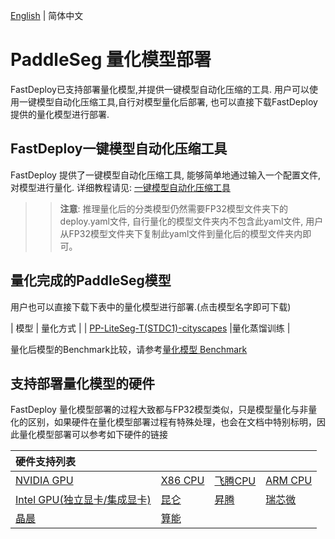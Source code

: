[English](README.md) | 简体中文
# PaddleSeg 量化模型部署
FastDeploy已支持部署量化模型,并提供一键模型自动化压缩的工具.
用户可以使用一键模型自动化压缩工具,自行对模型量化后部署, 也可以直接下载FastDeploy提供的量化模型进行部署.

## FastDeploy一键模型自动化压缩工具
FastDeploy 提供了一键模型自动化压缩工具, 能够简单地通过输入一个配置文件, 对模型进行量化.
详细教程请见: [一键模型自动化压缩工具](https://github.com/PaddlePaddle/FastDeploy/tree/develop/tools/common_tools/auto_compression)
>> **注意**: 推理量化后的分类模型仍然需要FP32模型文件夹下的deploy.yaml文件, 自行量化的模型文件夹内不包含此yaml文件, 用户从FP32模型文件夹下复制此yaml文件到量化后的模型文件夹内即可。

## 量化完成的PaddleSeg模型
用户也可以直接下载下表中的量化模型进行部署.(点击模型名字即可下载)

| 模型                 | 量化方式   |
| [PP-LiteSeg-T(STDC1)-cityscapes](https://bj.bcebos.com/paddlehub/fastdeploy/PP_LiteSeg_T_STDC1_cityscapes_without_argmax_infer_QAT_new.tar) |量化蒸馏训练 |

量化后模型的Benchmark比较，请参考[量化模型 Benchmark](https://github.com/PaddlePaddle/FastDeploy/blob/develop/docs/cn/quantize.md)

## 支持部署量化模型的硬件
FastDeploy 量化模型部署的过程大致都与FP32模型类似，只是模型量化与非量化的区别，如果硬件在量化模型部署过程有特殊处理，也会在文档中特别标明，因此量化模型部署可以参考如下硬件的链接

| 硬件支持列表 |  |   |   |
|:----- | :-- | :-- | :-- |
| [NVIDIA GPU](cpu-gpu) | [X86 CPU](cpu-gpu)| [飞腾CPU](cpu-gpu) | [ARM CPU](cpu-gpu) |
| [Intel GPU(独立显卡/集成显卡)](cpu-gpu) | [昆仑](kunlun) | [昇腾](ascend) | [瑞芯微](rockchip) |
| [晶晨](amlogic) | [算能](sophgo) |

